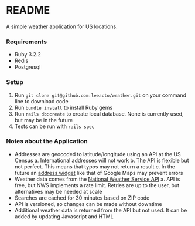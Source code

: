 # README

A simple weather application for US locations.

### Requirements
* Ruby 3.2.2
* Redis
* Postgresql

### Setup
1. Run `git clone git@github.com:leeacto/weather.git` on your command line to download code
1. Run `bundle install` to install Ruby gems
1. Run `rails db:create` to create local database. None is currently used, but may be in the future
1. Tests can be run with `rails spec`

### Notes about the Application
* Addresses are geocoded to latitude/longitude using an API at the US Census
    a. International addresses will not work
    b. The API is flexible but not perfect. This means that typos may not return a result
    c. In the future an [address widget](https://developers.google.com/maps/documentation/javascript/place-autocomplete) like that of Google Maps may prevent errors
* Weather data comes from the [National Weather Service API](https://www.weather.gov/documentation/services-web-api)
    a. API is free, but NWS implements a rate limit. Retries are up to the user, but alternatives may be needed at scale
* Searches are cached for 30 minutes based on ZIP code
* API is versioned, so changes can be made without downtime
* Additional weather data is returned from the API but not used. It can be added by updating Javascript and HTML
